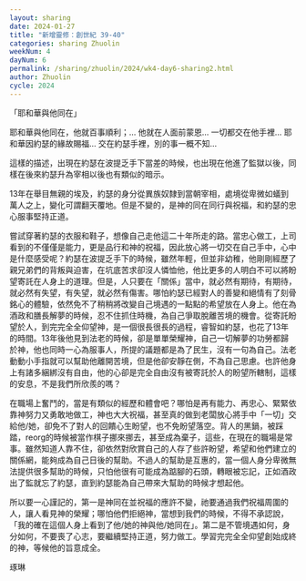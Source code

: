 ```yaml
---
layout: sharing
date: 2024-01-27
title: "新增靈修：創世紀 39-40"
categories: sharing Zhuolin
weekNum: 4
dayNum: 6
permalink: /sharing/zhuolin/2024/wk4-day6-sharing2.html
author: Zhuolin
cycle: 2024
---  
```


「耶和華與他同在」

耶和華與他同在，他就百事順利；… 他就在人面前蒙恩… 一切都交在他手裡… 耶和華因約瑟的緣故賜福… 交在約瑟手裡，別的事一概不知… 

這樣的描述，出現在約瑟在波提乏手下當差的時候，也出現在他進了監獄以後，同樣在後來約瑟升為宰相以後也有類似的暗示。

13年在舉目無親的埃及，約瑟的身分從異族奴隸到當朝宰相，處境從卑微如蟻到萬人之上，變化可謂翻天覆地。但是不變的，是神的同在同行與祝福，和約瑟的忠心服事堅持正道。

嘗試穿著約瑟的衣服和鞋子，想像自己走他這二十年所走的路。當忠心做工，上司看到的不僅僅是能力，更是品行和神的祝福，因此放心將一切交在自己手中，心中是什麼感受呢？約瑟在波提乏手下的時候，雖然年輕，但並非幼稚，他剛剛經歷了親兄弟們的背叛與迫害，在坑底苦求卻沒人憐恤他，他比更多的人明白不可以將盼望寄託在人身上的道理。但是，人只要在「關係」當中，就必然有期待，有期待，就必然有失望，有失望，就必然有傷害。哪怕約瑟已經對人的善變和絕情有了刻骨銘心的體驗，依然免不了稍稍將改變自己境遇的一點點的希望放在人身上。他在為酒政和膳長解夢的時候，忍不住抓住時機，為自己爭取脫離苦境的機會。從寄託盼望於人，到完完全全仰望神，是一個很長很長的過程，睿智如約瑟，也花了13年的時間。13年後他見到法老的時候，卻是單單榮耀神，自己一切解夢的功勞都歸於神，他也同時一心為服事人，所提的議題都是為了民生，沒有一句為自己。法老動動小手指就可以幫助他離開苦境，但是他卻安靜在側，不為自己思慮。也許他身上有諸多綑綁沒有自由，他的心卻是完全自由沒有被寄託於人的盼望所轄制，這樣的安息，不是我們所欣羨的嗎？

在職場上奮鬥的，當是有類似的經歷和體會吧？哪怕是再有能力、再忠心、緊緊依靠神努力又勇敢地做工，神也大大祝福，甚至真的做到老闆放心將手中「一切」交給他/她，卻免不了對人的回饋心生盼望，也不免盼望落空。背人的黑鍋，被踩踏，reorg的時候被當作棋子挪來挪去，甚至成為棄子，這些，在現在的職場是常事。雖然知道人靠不住，卻依然對欣賞自己的人存了些許盼望，希望和他們建立的關係網，能夠成為自己日後的幫助。不過人的幫助是互惠的，當一個人身分卑微無法提供很多幫助的時候，只怕他很有可能成為踮腳的石頭，轉眼被忘記，正如酒政出了監就忘了約瑟，直到約瑟能為自己帶來大幫助的時候才想起他。

所以要一心謹記的，第一是神同在並祝福的應許不變，祂要通過我們祝福周圍的人，讓人看見神的榮耀；哪怕他們拒絕神，當想到我們的時候，不得不承認說，「我的確在這個人身上看到了他/她的神與他/她同在」。第二是不管境遇如何，身分如何，不要喪了心志，要繼續堅持正道，努力做工。學習完完全全仰望創始成終的神，等候他的旨意成全。

琢琳
